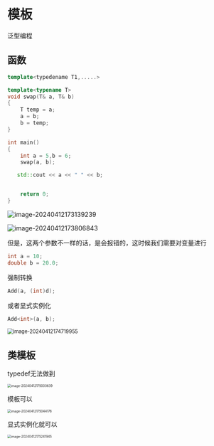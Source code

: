 # 模板

泛型编程

## 函数

```c++
template<typedename T1,.....>
```

```c++
template<typename T>
void swap(T& a, T& b)
{
    T temp = a;
    a = b;
    b = temp;
}

int main()
{
    int a = 5,b = 6;
    swap(a, b);

   std::cout << a << " " << b;


    return 0;
}
```

![image-20240412173139239](C:\Users\30780\AppData\Roaming\Typora\typora-user-images\image-20240412173139239.png)

![image-20240412173806843](C:\Users\30780\AppData\Roaming\Typora\typora-user-images\image-20240412173806843.png)

但是，这两个参数不一样的话，是会报错的，这时候我们需要对变量进行

```c++
int a = 10;
double b = 20.0;
```

强制转换

```c++
Add(a, (int)d);
```

或者显式实例化

```c++
Add<int>(a, b);
```

<img src="C:\Users\30780\AppData\Roaming\Typora\typora-user-images\image-20240412174719955.png" alt="image-20240412174719955" style="zoom:80%;" />

## 类模板

typedef无法做到

<img src="C:\Users\30780\AppData\Roaming\Typora\typora-user-images\image-20240412175003639.png" alt="image-20240412175003639" style="zoom:50%;" />

模板可以

<img src="C:\Users\30780\AppData\Roaming\Typora\typora-user-images\image-20240412175044176.png" alt="image-20240412175044176" style="zoom:50%;" />

显式实例化就可以

<img src="C:\Users\30780\AppData\Roaming\Typora\typora-user-images\image-20240412175241945.png" alt="image-20240412175241945" style="zoom:50%;" />



